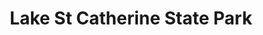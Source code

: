 ---
title: "Lake St Catherine State Park"
url: /poultney/lake-st-catherine-state-park/
shop: Tickets
---